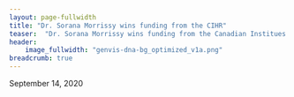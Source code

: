 ```yaml
---
layout: page-fullwidth
title: "Dr. Sorana Morrissy wins funding from the CIHR"
teaser:  "Dr. Sorana Morrissy wins funding from the Canadian Institues of Health Research!"
header:
    image_fullwidth: "genvis-dna-bg_optimized_v1a.png"
breadcrumb: true
---
```

September 14, 2020
